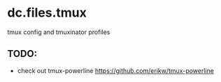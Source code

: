 dc.files.tmux
=============

tmux config and tmuxinator profiles

## TODO:
-   check out tmux-powerline https://github.com/erikw/tmux-powerline
